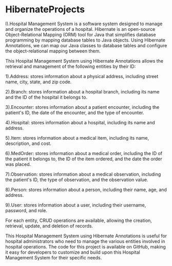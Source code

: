 # HibernateProjects

I).Hospital Management System is a software system designed to manage and organize the operations of a hospital. Hibernate is an open-source Object-Relational Mapping (ORM) tool for Java that simplifies database programming by mapping database tables to Java objects. Using Hibernate Annotations, we can map our Java classes to database tables and configure the object-relational mapping between them.

This Hospital Management System using Hibernate Annotations allows the retrieval and management of the following entities by their ID:

1).Address: stores information about a physical address, including street name, city, state, and zip code.

2).Branch: stores information about a hospital branch, including its name and the ID of the hospital it belongs to.

3).Encounter: stores information about a patient encounter, including the patient's ID, the date of the encounter, and the type of encounter.

4).Hospital: stores information about a hospital, including its name and address.

5).Item: stores information about a medical item, including its name, description, and cost.

6).MedOrder: stores information about a medical order, including the ID of the patient it belongs to, the ID of the item ordered, and the date the order was placed.

7).Observation: stores information about a medical observation, including the patient's ID, the type of observation, and the observation value.

8).Person: stores information about a person, including their name, age, and address.

9).User: stores information about a user, including their username, password, and role.

For each entity, CRUD operations are available, allowing the creation, retrieval, update, and deletion of records.

This Hospital Management System using Hibernate Annotations is useful for hospital administrators who need to manage the various entities involved in hospital operations. The code for this project is available on GitHub, making it easy for developers to customize and build upon this Hospital Management System for their specific needs.





